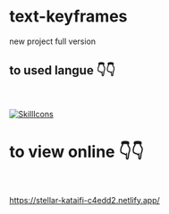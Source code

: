 # text-keyframes
new project full version


<h2>to used langue 👇👇</h2>
<br/>



[![SkillIcons](https://skillicons.dev/icons?i=html,css,js)](https://skillicons.dev)<br/>



<h1>to view online 👇👇</h1>
<br/>

https://stellar-kataifi-c4edd2.netlify.app/
